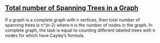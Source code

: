 ## [Total number of Spanning Trees in a Graph](https://www.geeksforgeeks.org/total-number-spanning-trees-graph/#:~:text=If%20a%20graph%20is%20a,of%20nodes%20in%20the%20graph.)
If a graph is a complete graph with n vertices, then total number of spanning trees is n^(n-2)
where n is the number of nodes in the graph. 
In complete graph, the task is equal to counting different labeled trees with n nodes for which have Cayley’s formula.
